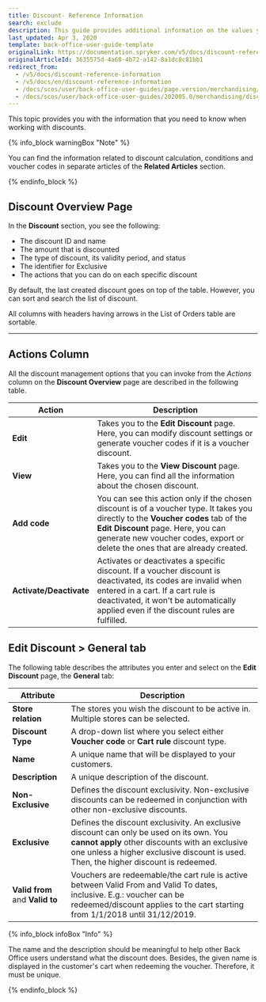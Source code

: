 ```yaml
---
title: Discount- Reference Information
search: exclude
description: This guide provides additional information on the values you use when working with discounts in the Back Office.
last_updated: Apr 3, 2020
template: back-office-user-guide-template
originalLink: https://documentation.spryker.com/v5/docs/discount-reference-information
originalArticleId: 3635575d-4a68-4b72-a142-8a1dc8c81bb1
redirect_from:
  - /v5/docs/discount-reference-information
  - /v5/docs/en/discount-reference-information
  - /docs/scos/user/back-office-user-guides/page.version/merchandising/discount/references/discount-reference-information.html
  - /docs/scos/user/back-office-user-guides/202005.0/merchandising/discount/references/discount-reference-information.html
---
```


This topic provides you with the information that you need to know when working with discounts.

{% info_block warningBox "Note" %}

You can find the information related to discount calculation, conditions and voucher codes in separate articles of the **Related Articles** section.

{% endinfo_block %}

## Discount Overview Page
In the **Discount** section, you see the following:

* The discount ID and name
* The amount that is discounted
* The type of discount, its validity period, and status
* The identifier for Exclusive
* The actions that you can do on each specific discount

By default, the last created discount goes on top of the table. However, you can sort and search the list of discount.

All columns with headers having arrows in the List of Orders table are sortable.
***
## Actions Column
All the discount management options that you can invoke from the _Actions_ column on the **Discount Overview** page are described in the following table.

| Action |Description  |
| --- | --- |
|**Edit**  | Takes you to the **Edit Discount** page. Here, you can modify discount settings or generate voucher codes if it is a voucher discount. |
|  **View**| Takes you to the **View Discount** page. Here, you can find all the information about the chosen discount. |
|  **Add code**| You can see this action only if the chosen discount is of a voucher type. It takes you directly to the **Voucher codes** tab of the **Edit Discount** page. Here, you can generate new voucher codes, export or delete the ones that are already created. |
| **Activate/Deactivate** | Activates or deactivates a specific discount. If a voucher discount is deactivated, its codes are invalid when entered in a cart. If a cart rule is deactivated, it won't be automatically applied even if the discount rules are fulfilled. |

## Edit Discount > General tab

The following table describes the attributes you enter and select on the **Edit Discount** page, the **General** tab:

| Attribute |Description  |
| --- | --- |
|**Store relation**  |The stores you wish the discount to be active in. Multiple stores can be selected.|
| **Discount Type** | A drop-down list where you select either **Voucher code** or **Cart rule** discount type. |
| **Name** | A unique name that will be displayed to your customers. |
| **Description** | A unique description of the discount. |
| **Non-Exclusive** | Defines the discount exclusivity. Non-exclusive discounts can be redeemed in conjunction with other non-exclusive discounts.|
| **Exclusive** | Defines the discount exclusivity. An exclusive discount can only be used on its own. You **cannot apply** other discounts with an exclusive one unless a higher exclusive discount is used. Then, the higher discount is redeemed.  |
| **Valid from** and **Valid to**| Vouchers are redeemable/the cart rule is active between Valid From and Valid To dates, inclusive. E.g.:  voucher can be redeemed/discount applies to the cart starting from 1/1/2018 until 31/12/2019.|

{% info_block infoBox "Info" %}

The name and the description should be meaningful to help other Back Office users understand what the discount does. Besides, the given name is displayed in the customer's cart when redeeming the voucher. Therefore, it must be unique.

{% endinfo_block %}
